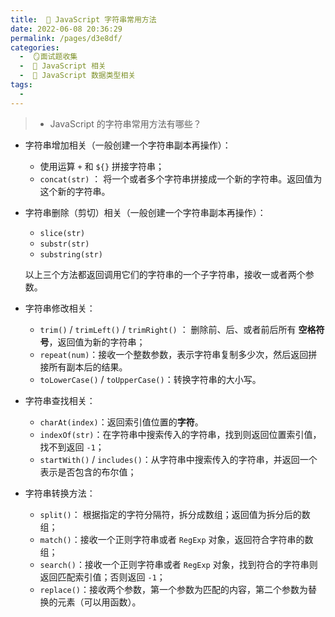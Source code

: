```yaml
---
title:  🍎 JavaScript 字符串常用方法
date: 2022-06-08 20:36:29
permalink: /pages/d3e8df/
categories:
  -  🪞面试题收集
  -  🗾 JavaScript 相关
  -  🍎 JavaScript 数据类型相关
tags:
  - 
---
```

> + JavaScript 的字符串常用方法有哪些？



+ 字符串增加相关（一般创建一个字符串副本再操作）：

  + 使用运算 `+` 和 `${}` 拼接字符串；
  + `concat(str)` ： 将一个或者多个字符串拼接成一个新的字符串。返回值为这个新的字符串。

+ 字符串删除（剪切）相关（一般创建一个字符串副本再操作）：

  + `slice(str)`
  + `substr(str)`
  + `substring(str)`

  以上三个方法都返回调用它们的字符串的一个子字符串，接收一或者两个参数。

+ 字符串修改相关：

  + `trim()` / `trimLeft()` / `trimRight()` ： 删除前、后、或者前后所有 **空格符号**，返回值为新的字符串；
  + `repeat(num)`：接收一个整数参数，表示字符串复制多少次，然后返回拼接所有副本后的结果。
  + `toLowerCase()` / `toUpperCase()`：转换字符串的大小写。

+ 字符串查找相关：

  + `charAt(index)`：返回索引值位置的**字符**。
  + `indexOf(str)`：在字符串中搜索传入的字符串，找到则返回位置索引值，找不到返回 `-1`；
  + `startWith()` / `includes()`：从字符串中搜索传入的字符串，并返回一个表示是否包含的布尔值；

+ 字符串转换方法：

  + `split()`： 根据指定的字符分隔符，拆分成数组；返回值为拆分后的数组；
  + `match()`：接收一个正则字符串或者 `RegExp` 对象，返回符合字符串的数组；
  + `search()`：接收一个正则字符串或者 `RegExp` 对象，找到符合的字符串则返回匹配索引值；否则返回 `-1`；
  + `replace()`：接收两个参数，第一个参数为匹配的内容，第二个参数为替换的元素（可以用函数）。